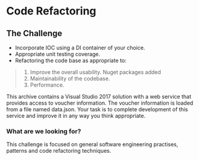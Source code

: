 # Code Refactoring

## The Challenge
* Incorporate IOC using a DI container of your choice.
* Appropriate unit testing coverage.
* Refactoring the code base as appropriate to:
>1. Improve the overall usability.
    Nuget packages added
>2. Maintainability of the codebase.
>3. Performance.

This archive contains a Visual Studio 2017 solution with a web service that provides access to voucher information.  The voucher information is loaded from a file named data.json.  Your task is to complete development of this service and improve it in any way you think appropriate.

### What are we looking for?
This challenge is focused on general software engineering practises, patterns and code refactoring techniques.
